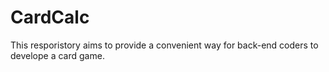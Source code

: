 # CardCalc

This resporistory aims to provide a convenient way for back-end coders to develope a card game.
